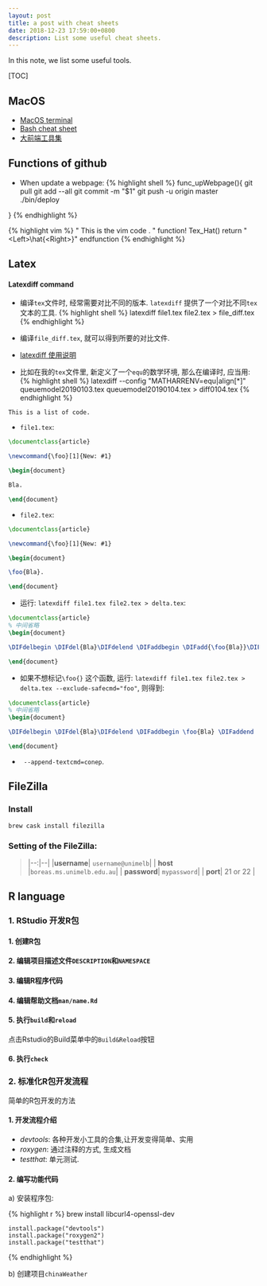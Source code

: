 ```yaml
---
layout: post
title: a post with cheat sheets
date: 2018-12-23 17:59:00+0800
description: List some useful cheat sheets. 
---
```

In this note, we list some useful tools. 

[TOC]

## MacOS 
* [MacOS terminal](/docs/cheatsheets/mac_terminal.pdf)
* [Bash cheat sheet](/docs/cheatsheets/bash-cheatsheet.pdf)
* [大前端工具集](https://github.com/nieweidong/fetool)


## Functions of github 



* When update a webpage: 
{% highlight shell %}
func_upWebpage(){
    git pull
    git add --all
    git commit -m "$1"
    git push -u origin master
    ./bin/deploy 
    
}
{% endhighlight %}

{% highlight vim %}
" This is the vim code . "
function! Tex_Hat()
    return "\<Left>\\hat{\<Right>}"
endfunction 
{% endhighlight %}


## Latex 

#### Latexdiff command 

* 编译`tex`文件时, 经常需要对比不同的版本. `latexdiff` 提供了一个对比不同`tex`文本的工具. 
{% highlight shell %}
latexdiff file1.tex file2.tex > file_diff.tex 
{% endhighlight %}

* 编译`file_diff.tex`, 就可以得到所要的对比文件. 

* [latexdiff 使用说明](http://manpages.ubuntu.com/manpages/bionic/man1/latexdiff.1.html)


* 比如在我的`tex`文件里, 新定义了一个`equ`的数学环境, 那么在编译时, 应当用:
{% highlight shell %}
latexdiff --config "MATHARRENV=equ|align[*]" queuemodel20190103.tex queuemodel20190104.tex > diff0104.tex
{% endhighlight %}

```
This is a list of code. 
```

* `file1.tex`: 

```tex
\documentclass{article}

\newcommand{\foo}[1]{New: #1}

\begin{document}

Bla.

\end{document}
```

* `file2.tex`: 


```tex
\documentclass{article}

\newcommand{\foo}[1]{New: #1}

\begin{document}

\foo{Bla}.

\end{document}
```

* 运行: `latexdiff file1.tex file2.tex > delta.tex`: 


```tex 
\documentclass{article}
% 中间省略
\begin{document}

\DIFdelbegin \DIFdel{Bla}\DIFdelend \DIFaddbegin \DIFadd{\foo{Bla}}\DIFaddend .

\end{document}
```
* 如果不想标记`\foo{}` 这个函数, 运行: `latexdiff file1.tex file2.tex > delta.tex --exclude-safecmd="foo"`, 则得到: 

```tex
\documentclass{article}
% 中间省略
\begin{document}

\DIFdelbegin \DIFdel{Bla}\DIFdelend \DIFaddbegin \foo{Bla} \DIFaddend .

\end{document}
```

* ` --append-textcmd=conep`. 



## FileZilla 

### Install

```shell
brew cask install filezilla 
```

### Setting of the FileZilla: 

> |--:|--|
> |**username**| `username@unimelb`|
> | **host** |`boreas.ms.unimelb.edu.au`|
> | **password**| `mypassword`|
> | **port**| 21 or 22 |


## R language 

### 1. RStudio 开发R包

#### 1. 创建R包
#### 2. 编辑项目描述文件`DESCRIPTION`和`NAMESPACE`
#### 3. 编辑R程序代码
#### 4. 编辑帮助文档`man/name.Rd`
#### 5. 执行`build`和`reload`
点击Rstudio的Build菜单中的`Build&Reload`按钮
#### 6. 执行`check`

### 2. 标准化R包开发流程

简单的R包开发的方法

#### 1. 开发流程介绍

* *devtools*: 各种开发小工具的合集,让开发变得简单、实用
* *roxygen*: 通过注释的方式, 生成文档
* *testthat*: 单元测试. 

#### 2. 编写功能代码

a) 安装程序包:

{% highlight r %}
    brew install libcurl4-openssl-dev 

    install.package("devtools")
    install.package("roxygen2")
    install.package("testthat")
{% endhighlight %}

b) 创建项目`chinaWeather`





